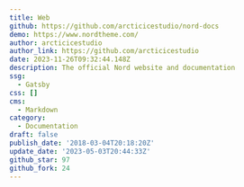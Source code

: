 ```yaml
---
title: Web
github: https://github.com/arcticicestudio/nord-docs
demo: https://www.nordtheme.com/
author: arcticicestudio
author_link: https://github.com/arcticicestudio
date: 2023-11-26T09:32:44.148Z
description: The official Nord website and documentation
ssg:
  - Gatsby
css: []
cms:
  - Markdown
category:
  - Documentation
draft: false
publish_date: '2018-03-04T20:18:20Z'
update_date: '2023-05-03T20:44:33Z'
github_star: 97
github_fork: 24
---
```

